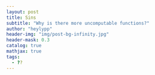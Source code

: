```yaml
---
layout: post
title: Sins
subtitle: "Why is there more uncomputable functions?"
author: "heylypp"
header-img: "img/post-bg-infinity.jpg"
header-mask: 0.3
catalog: true
mathjax: true
tags:
  - ??
---
```


